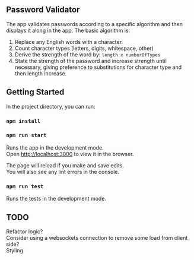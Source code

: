 ## Password Validator

The app validates passwords according to a specific algorithm and then displays it along in the app. The basic algorithm is:
1. Replace any English words with a character.
2. Count character types (letters, digits, whitespace, other)
3. Derive the strength of the word by: `length x numberOfTypes`
4. State the strength of the password and increase strength until necessary, giving preference to substitutions for character type and then length increase.

## Getting Started

In the project directory, you can run:

### `npm install`

### `npm run start`

Runs the app in the development mode.<br>
Open [http://localhost:3000](http://localhost:3000) to view it in the browser.

The page will reload if you make and save edits.<br>
You will also see any lint errors in the console.

### `npm run test`
Runs the tests in the development mode.<br>

## TODO
Refactor logic? <br>
Consider using a websockets connection to remove some load from client side? <br>
Styling <br>
